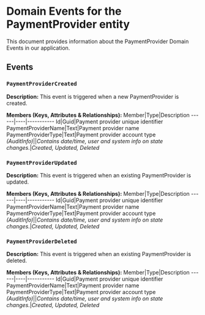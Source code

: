 # Domain Events for the PaymentProvider entity

This document provides information about the PaymentProvider Domain Events in our application.

## Events

### `PaymentProviderCreated`

**Description:**
This event is triggered when a new PaymentProvider is created.

**Members (Keys, Attributes & Relationships):**
Member|Type|Description
------|----|-----------
Id|Guid|Payment provider unique identifier
PaymentProviderName|Text|Payment provider name
PaymentProviderType|Text|Payment provider account type
*(AuditInfo)*||*Contains date/time, user and system info on state changes.*|*Created, Updated, Deleted*


### `PaymentProviderUpdated`

**Description:** 
This event is triggered when an existing PaymentProvider is updated.

**Members (Keys, Attributes & Relationships):**
Member|Type|Description
------|----|-----------
Id|Guid|Payment provider unique identifier
PaymentProviderName|Text|Payment provider name
PaymentProviderType|Text|Payment provider account type
*(AuditInfo)*||*Contains date/time, user and system info on state changes.*|*Created, Updated, Deleted*


### `PaymentProviderDeleted`

**Description:**
This event is triggered when an existing PaymentProvider is deleted.

**Members (Keys, Attributes & Relationships):**
Member|Type|Description
------|----|-----------
Id|Guid|Payment provider unique identifier
PaymentProviderName|Text|Payment provider name
PaymentProviderType|Text|Payment provider account type
*(AuditInfo)*||*Contains date/time, user and system info on state changes.*|*Created, Updated, Deleted*


